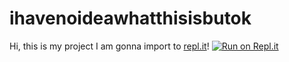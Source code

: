 # ihavenoideawhatthisisbutok
Hi, this is my project I am gonna import to <a href="https://www.repl.it">repl.it<a>!
[![Run on Repl.it](https://repl.it/badge/github/changeno/ihavenoideawhatthisisbutok)](https://repl.it/github/changeno/ihavenoideawhatthisisbutok)
